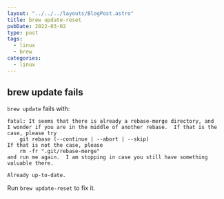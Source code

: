 ```yaml
---
layout: "../../../layouts/BlogPost.astro"
title: brew update-reset
pubDate: 2022-03-02
type: post
tags:
  - linux
  - brew
categories:
  - linux
---
```


## brew update fails

`brew update` fails with:
```
fatal: It seems that there is already a rebase-merge directory, and
I wonder if you are in the middle of another rebase.  If that is the
case, please try
	git rebase (--continue | --abort | --skip)
If that is not the case, please
	rm -fr ".git/rebase-merge"
and run me again.  I am stopping in case you still have something
valuable there.

Already up-to-date.
```

<!-- more -->


Run `brew update-reset` to fix it.
